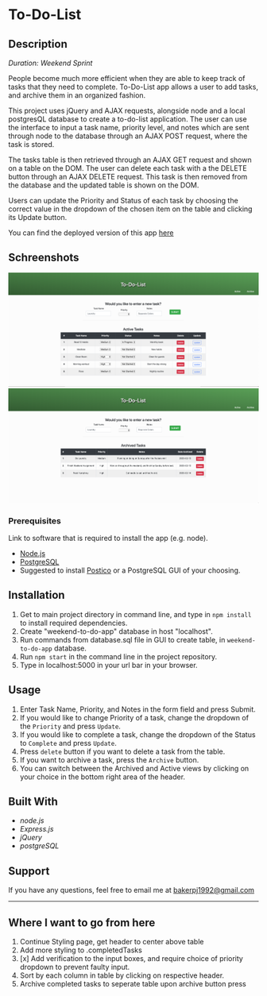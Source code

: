 # To-Do-List
## Description
_Duration: Weekend Sprint_

People become much more efficient when they are able to keep track of tasks that they need to complete. To-Do-List app allows a user to add tasks, and archive them in an organized fashion.

This project uses jQuery and AJAX requests, alongside node and a local postgresQL database to create a to-do-list application. The user can use the interface to input a task name, priority level, and notes which are sent through node to the database through an AJAX POST request, where the task is stored.

The tasks table is then retrieved through an AJAX GET request and shown on a table on the DOM. The user can delete each task with a the DELETE button through an AJAX DELETE request. This task is then removed from the database and the updated table is shown on the DOM.

Users can update the Priority and Status of each task by choosing the correct value in the dropdown of the chosen item on the table and clicking its Update button. 

You can find the deployed version of this app [here](https://my-sql-to-do-app.herokuapp.com/)

## Schreenshots
![](images/Active-tasks.png)
![](images/Archived-tasks.png)

### Prerequisites

Link to software that is required to install the app (e.g. node).

- [Node.js](https://nodejs.org/en/)
- [PostgreSQL](https://www.postgresql.org/download/)
- Suggested to install [Postico](https://eggerapps.at/postico/) or a PostgreSQL GUI of your choosing.

## Installation

1. Get to main project directory in command line, and type in `npm install` to install required dependencies.
2. Create "weekend-to-do-app" database in host "localhost".
3. Run commands from database.sql file in GUI to create table, in `weekend-to-do-app` database.
4. Run ```npm start``` in the command line in the project repository.
5. Type in localhost:5000 in your url bar in your browser.


## Usage

1. Enter Task Name, Priority, and Notes in the form field and press Submit.
2. If you would like to change Priority of a task, change the dropdown of the ```Priority``` and press ```Update```.
3. If you would like to complete a task, change the dropdown of the Status to ```Complete``` and press ```Update```.
4. Press ```delete``` button if you want to delete a task from the table. 
5. If you want to archive a task, press the ```Archive``` button.
6. You can switch between the Archived and Active views by clicking on your choice in the bottom right area of the header.


## Built With
- _node.js_
- _Express.js_
- _jQuery_ 
- _postgreSQL_

## Support

If you have any questions, feel free to email me at bakerpj1992@gmail.com

---

## Where I want to go from here

1. Continue Styling page, get header to center above table
2. Add more styling to .completedTasks
3. [x] Add verification to the input boxes, and require choice of priority dropdown to prevent faulty input.
4. Sort by each column in table by clicking on respective header.
5. Archive completed tasks to seperate table upon archive button press
